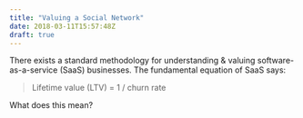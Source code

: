 ```yaml
---
title: "Valuing a Social Network"
date: 2018-03-11T15:57:48Z
draft: true
---
```


There exists a standard methodology for understanding & valuing software-as-a-service (SaaS) businesses. The fundamental equation of SaaS says:

> Lifetime value (LTV) = 1 / churn rate

What does this mean?
